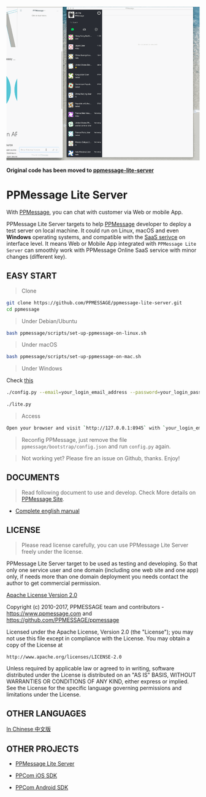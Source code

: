 
<!-- Customer             |  Service -->
<!-- :-------------------------:|:-------------------------: -->
<!-- ![](doc/ppcom.gif)  | ![](doc/ppkefu.gif) -->

<img src="doc/ppkefu-ppcom.gif" height=400px></img>

<strong>Original code has been moved to [ppmessage-lite-server](https://github.com/PPMESSAGE/ppmessage-lite-server) </strong>

# PPMessage Lite Server

With [PPMessage](https://ppmessage.com), you can chat with customer via Web or mobile App.

PPMessage Lite Server targets to help [PPMessage](https://ppmessage.com) developer to deploy a test server on local machine. It could run on Linux, macOS and even **Windows** operating systems, and compatible with the [SaaS serivce](https://ppmessage.com) on interface level. It means Web or Mobile App integrated with `PPMessage Lite Server` can smoothly work with PPMessage Online SaaS service with minor changes (different key).


## EASY START

> Clone

```bash
git clone https://github.com/PPMESSAGE/ppmessage-lite-server.git
cd ppmessage
```

> Under Debian/Ubuntu


```bash
bash ppmessage/scripts/set-up-ppmessage-on-linux.sh
```

> Under macOS


```bash
bash ppmessage/scripts/set-up-ppmessage-on-mac.sh
```

> Under Windows


Check [this](doc/en-us/install-ppmessage-on-windows.md)



```bash
./config.py --email=your_login_email_address --password=your_login_password
```

```bash
./lite.py
```

> Access


```bash
Open your browser and visit `http://127.0.0.1:8945` with `your_login_email_address` and `your_login_password` to login.

```

> Reconfig PPMessage, just remove the file `ppmessage/bootstrap/config.json` and run `config.py` again.


> Not working yet? Please fire an issue on Github, thanks. Enjoy!

## DOCUMENTS

> Read following document to use and develop. Check More details on [PPMessage Site](https://ppmessage.com).

* [Complete english manual](https://ppmessage.gitbooks.io/ppbook-en/content/)


## LICENSE 

> Please read license carefully, you can use PPMessage Lite Server freely under the license.

PPMessage Lite Server target to be used as testing and developing. So that only one service user and one domain (including one web site and one app) only, if needs more than one domain deployment you needs contact the author to get commercial permission.

[Apache License Version 2.0](http://www.apache.org/licenses/LICENSE-2.0)

Copyright (c) 2010-2017, PPMESSAGE team and contributors - https://www.ppmessage.com and https://github.com/PPMESSAGE/ppmessage

Licensed under the Apache License, Version 2.0 (the "License");
you may not use this file except in compliance with the License.
You may obtain a copy of the License at

    http://www.apache.org/licenses/LICENSE-2.0

Unless required by applicable law or agreed to in writing, software
distributed under the License is distributed on an "AS IS" BASIS,
WITHOUT WARRANTIES OR CONDITIONS OF ANY KIND, either express or implied.
See the License for the specific language governing permissions and
limitations under the License.


## OTHER LANGUAGES

[In Chinese 中文版](doc/zh-cn/README.md)


## OTHER PROJECTS

* [PPMessage Lite Server](https://github.com/PPMESSAGE/ppmessage-lite-server)

* [PPCom iOS SDK](https://github.com/PPMESSAGE/ppcom-ios-sdk)

* [PPCom Android SDK](https://github.com/PPMESSAGE/ppcom-android-sdk)
